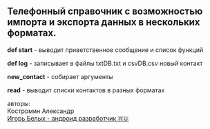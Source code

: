 
 
 ## Телефонный справочник с возможностью импорта и экспорта данных в нескольких форматах.
 
**def start** - выводит приветственное сообщение и список функций

**def log** - записывает в файлы txtDB.txt и csvDB.csv новый контакт

**new_contact** - собирает аргументы

**read** - выводит списки контактов в разных форматах




авторы: <br>
 Костромин Александр <br>
 <a href="https://github.com/mvrlrd" target="_blank">Игорь Белых - андроид разработчик 🇷🇺</a> 

